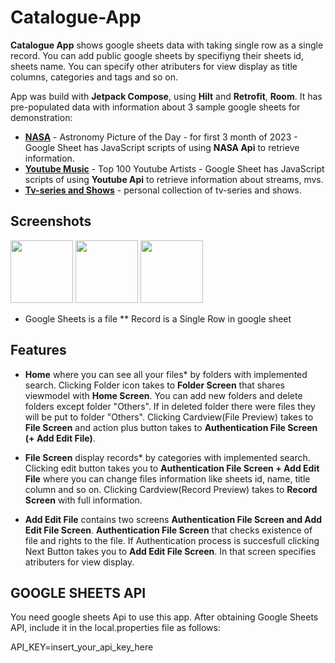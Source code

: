 # Catalogue-App

**Catalogue App** shows google sheets data with taking single row as a single record. 
You can add public google sheets by specifiyng their sheets id, sheets name. 
You can specify other atributers for view display as title columns, categories and tags and so on. 

App was build with **Jetpack Compose**, using **Hilt** and **Retrofit**, **Room**. 
It has pre-populated data with information about 3 sample google sheets for demonstration:
- [**NASA**](https://docs.google.com/spreadsheets/d/1N-tIjv34uIOEosAExNkkSWCd9n--ybTVpgOxiHeGoZE/edit) - Astronomy Picture of the Day - for first 3 month of 2023 - Google Sheet has JavaScript scripts of using **NASA Api** to retrieve information.
- [**Youtube Music**](https://docs.google.com/spreadsheets/d/1ZLxdPbjzrA-lDLjVuYvvsu_zFdIzlwPxymD-qZtvOr4/edit?usp=drive_web&ouid=102505950928311293331) - Top 100 Youtube Artists - Google Sheet has JavaScript scripts of using **Youtube Api** to retrieve information about streams, mvs. 
- [**Tv-series and Shows**](https://docs.google.com/spreadsheets/d/1BSJ0-8dWzSM-TUBeNp-KYGFs5uTmJ4WPIsW3ENdvxqQ/edit) - personal collection of tv-series and shows.

## Screenshots

<p float="middle">
  <img src="https://user-images.githubusercontent.com/26432711/232549630-2e53f25b-9dd2-46bb-acc0-e8948d4e2f25.png" width="100" />
  <img src="https://user-images.githubusercontent.com/26432711/232549650-3125ce00-f23c-4857-a880-aedf5737735c.png" width="100" /> 
  <img src="https://user-images.githubusercontent.com/26432711/232549658-b7437503-84a1-4fd3-ba74-02632bed3b74.png" width="100" />
</p>

* Google Sheets is a file 
** Record is a Single Row in google sheet

## Features

- **Home** where you can see all your files* by folders with implemented search. Clicking Folder icon takes to **Folder Screen** that 
shares viewmodel with **Home Screen**. You can add new folders and delete folders except folder "Others". If in deleted folder there were files 
they will be put to folder "Others". 
Clicking Cardview(File Preview) takes to **File Screen** and action plus button takes to **Authentication File Screen (+ Add Edit File)**.

- **File Screen** display records* by categories with implemented search. 
Clicking edit button takes you to **Authentication File Screen + Add Edit File** where you can change files information like sheets id, name, 
title column and so on. Clicking Cardview(Record Preview) takes to **Record Screen** with full information. 

- **Add Edit File** contains two screens **Authentication File Screen and Add Edit File Screen**. **Authentication File Screen** that
checks existence of file and rights to the file. 
If Authentication process is succesfull clicking Next Button takes you to **Add Edit File Screen**. In that screen specifies
atributers for view display. 

## GOOGLE SHEETS API
You need google sheets Api to use this app. After obtaining Google Sheets API, include it in the local.properties file as follows:

API_KEY=insert_your_api_key_here



